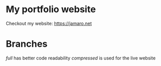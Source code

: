 # My portfolio website
Checkout my website: https://jamaro.net

# Branches
*full* has better code readability
*compressed* is used for the live website